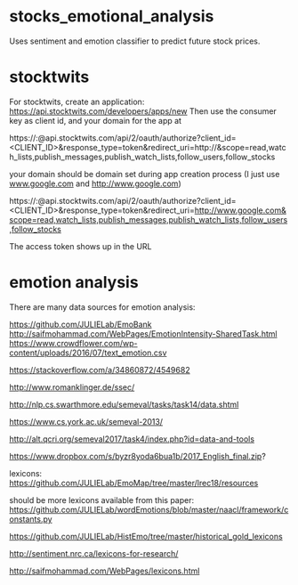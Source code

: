 # stocks_emotional_analysis
Uses sentiment and emotion classifier to predict future stock prices.


# stocktwits

For stocktwits, create an application:
https://api.stocktwits.com/developers/apps/new
Then use the consumer key as client id, and your domain for the app at

https://<USER>:<PASSWORD>@api.stocktwits.com/api/2/oauth/authorize?client_id=<CLIENT_ID>&response_type=token&redirect_uri=http://<YOUR DOMAIN>&scope=read,watch_lists,publish_messages,publish_watch_lists,follow_users,follow_stocks

your domain should be domain set during app creation process (I just use www.google.com and http://www.google.com)

https://<USER>:<PASSWORD>@api.stocktwits.com/api/2/oauth/authorize?client_id=<CLIENT_ID>&response_type=token&redirect_uri=http://www.google.com&scope=read,watch_lists,publish_messages,publish_watch_lists,follow_users,follow_stocks

The access token shows up in the URL


# emotion analysis

There are many data sources for emotion analysis:


https://github.com/JULIELab/EmoBank
http://saifmohammad.com/WebPages/EmotionIntensity-SharedTask.html
https://www.crowdflower.com/wp-content/uploads/2016/07/text_emotion.csv

https://stackoverflow.com/a/34860872/4549682

http://www.romanklinger.de/ssec/

http://nlp.cs.swarthmore.edu/semeval/tasks/task14/data.shtml

https://www.cs.york.ac.uk/semeval-2013/

http://alt.qcri.org/semeval2017/task4/index.php?id=data-and-tools

https://www.dropbox.com/s/byzr8yoda6bua1b/2017_English_final.zip?



lexicons:
https://github.com/JULIELab/EmoMap/tree/master/lrec18/resources

should be more lexicons available from this paper: https://github.com/JULIELab/wordEmotions/blob/master/naacl/framework/constants.py

https://github.com/JULIELab/HistEmo/tree/master/historical_gold_lexicons

http://sentiment.nrc.ca/lexicons-for-research/

http://saifmohammad.com/WebPages/lexicons.html
